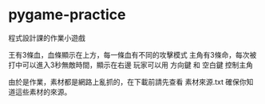 # pygame-practice
程式設計課的作業小遊戲

王有3條血，血條顯示在上方，每一條血有不同的攻擊模式
主角有3條命，每次被打中可以進入3秒無敵時間，顯示在右邊
玩家可以用 方向鍵 和 空白鍵 控制主角

由於是作業，素材都是網路上亂抓的，在下載前請先查看 素材來源.txt 確保你知道這些素材的來源。
